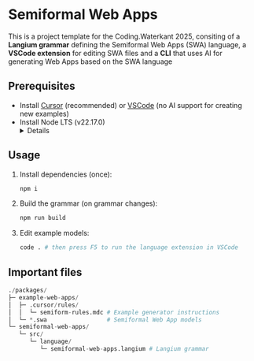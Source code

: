 # Semiformal Web Apps

This is a project template for the Coding.Waterkant 2025, consiting of a **Langium grammar** defining the Semiformal Web Apps (SWA) language, a **VSCode extension** for editing SWA files and a **CLI** that uses AI for generating Web Apps based on the SWA language

## Prerequisites

* Install [Cursor](https://www.cursor.com/) (recommended) or [VSCode](https://code.visualstudio.com/) (no AI support for creating new examples)
* Install Node LTS (v22.17.0)
  <details>
    <ol>
      <li><a href='https://github.com/tj/n?tab=readme-ov-file#installation'>Install n</a> (Node version manager)</li>
      <li>Install Node LTS <code>n lts</code></li>
    </ol>
  </details>

## Usage

1. Install dependencies (once):
   ```sh
   npm i
   ```
2. Build the grammar (on grammar changes):
   ```sh
   npm run build
   ```
3. Edit example models:
   ```sh
   code . # then press F5 to run the language extension in VSCode
   ```

## Important files

```py
./packages/
├─ example-web-apps/
│  ├─ .cursor/rules/
│  │  └─ semiform-rules.mdc # Example generator instructions
│  └─ *.swa                 # Semiformal Web App models
└─ semiformal-web-apps/
   └─ src/
      └─ language/
         └─ semiformal-web-apps.langium # Langium grammar
```
